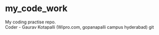 # my_code_work
My coding practise repo.
<br>
Coder - Gaurav Kotapalli (Wipro.com, gopanapalli campus hyderabad)
git